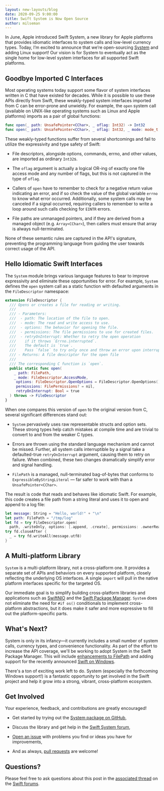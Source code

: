 ```yaml
---
layout: new-layouts/blog
date: 2020-09-25 9:00:00
title: Swift System is Now Open Source
author: milseman
---
```


In June, Apple introduced Swift System, a new library for Apple platforms that provides idiomatic interfaces to system calls and low-level currency types. Today, I’m excited to announce that we’re open-sourcing [System](https://github.com/apple/swift-system) and adding Linux support! Our vision is for System to eventually act as the single home for low-level system interfaces for all supported Swift platforms.

## Goodbye Imported C Interfaces

Most operating systems today support some flavor of system interfaces written in C that have existed for decades. While it is possible to use these APIs directly from Swift, these weakly-typed system interfaces imported from C can be error-prone and unwieldy. For example, the `open` system call (available on UNIX-like operating systems such as Linux and Apple platforms) imports as a pair of global functions:

~~~swift
func open(_ path: UnsafePointer<CChar>, _ oflag: Int32) -> Int32
func open(_ path: UnsafePointer<CChar>, _ oflag: Int32, _ mode: mode_t) -> Int32
~~~

These weakly-typed functions suffer from several shortcomings and fail to utilize the expressivity and type safety of Swift:

* File descriptors, alongside options, commands, errno, and other values, are imported as ordinary `Int32`s.

* The `oflag` argument is actually a logical OR-ing of exactly one file access mode and any number of flags, but this is not captured in the type of `oflag`.

* Callers of `open` have to remember to check for a negative return value indicating an error, and if so check the value of the global variable `errno` to know what error occurred. Additionally, some system calls may be canceled if a signal occurred, requiring callers to remember to write a loop around such calls checking for `EINTR` errors.

* File paths are unmanaged pointers, and if they are derived from a managed object (e.g. `Array<CChar>`), then callers must ensure that array is always null-terminated.

None of these semantic rules are captured in the API's signature, preventing the programming language from guiding the user towards correct usage of the API.

## Hello Idiomatic Swift Interfaces

The `System` module brings various language features to bear to improve expressivity and eliminate these opportunities for error.  For example, `System` defines the `open` system call as a static function with defaulted arguments in the `FileDescriptor` namespace:

~~~swift
extension FileDescriptor {
  /// Opens or creates a file for reading or writing.
  ///
  /// - Parameters:
  ///  - path: The location of the file to open.
  ///  - mode: The read and write access to use.
  ///  - options: The behavior for opening the file.
  ///  - permissions: The file permissions to use for created files.
  ///  - retryOnInterrupt: Whether to retry the open operation
  ///    if it throws `Errno.interrupted`.
  ///    The default is `true`.
  ///    Pass `false` to try only once and throw an error upon interruption.
  /// - Returns: A file descriptor for the open file
  ///
  /// The corresponding C function is `open`.
  public static func open(
    _ path: FilePath,
    _ mode: FileDescriptor.AccessMode,
     options: FileDescriptor.OpenOptions = FileDescriptor.OpenOptions(),
     permissions: FilePermissions? = nil,
     retryOnInterrupt: Bool = true
  ) throws -> FileDescriptor
}
~~~

When one compares this version of `open` to the original version from C, several significant differences stand out:

* `System` pervasively uses raw representable structs and option sets.  These strong types help catch mistakes at compile time and are trivial to convert to and from the weaker C types.

* Errors are thrown using the standard language mechanism and cannot be missed.  Further, all system calls interruptible by a signal take a defaulted-true `retryOnInterrupt` argument, causing them to retry on failure.  When combined, these two changes dramatically simplify error and signal handling.

* `FilePath` is a managed, null-terminated bag-of-bytes that conforms to `ExpressibleByStringLiteral` — far safer to work with than a `UnsafePointer<CChar>`.

The result is code that reads and behaves like idiomatic Swift. For example, this code creates a file path from a string literal and uses it to open and append to a log file:

~~~swift
let message: String = "Hello, world!" + "\n"
let path: FilePath = "/tmp/log"
let fd = try FileDescriptor.open(
  path, .writeOnly, options: [.append, .create], permissions: .ownerReadWrite)
try fd.closeAfter {
  _ = try fd.writeAll(message.utf8)
}
~~~

## A Multi-platform Library

`System` is a multi-platform library, not a cross-platform one. It provides a separate set of APIs and behaviors on every supported platform, closely reflecting the underlying OS interfaces. A single `import` will pull in the native platform interfaces specific for the targeted OS.

Our immediate goal is to simplify building cross-platform libraries and applications such as [SwiftNIO](https://github.com/apple/swift-nio) and the [Swift Package Manager](https://github.com/swiftlang/swift-package-manager). `System` does not eliminate the need for `#if os()` conditionals to implement cross-platform abstractions, but it does make it safer and more expressive to fill out the platform-specific parts.

## What's Next?

System is only in its infancy—it currently includes a small number of system calls, currency types, and convenience functionality. As part of the effort to increase the API coverage, we'll be working to adopt System in the Swift Package Manager. This will include [enhancements to FilePath](https://github.com/apple/swift-system/pull/2) and adding support for the recently announced [Swift on Windows](/blog/swift-on-windows/).

There's a ton of exciting work left to do. System (especially the forthcoming Windows support!) is a fantastic opportunity to get involved in the Swift project and help it grow into a strong, vibrant, cross-platform ecosystem.

## Get Involved

Your experience, feedback, and contributions are greatly encouraged!

* Get started by trying out the [System package on GitHub](https://github.com/apple/swift-system),

* Discuss the library and get help in the [Swift System forum](https://forums.swift.org/c/related-projects/system),

* [Open an issue](https://github.com/apple/swift-system/issues) with problems you find or ideas you have for improvements,

* And as always, [pull requests](https://github.com/apple/swift-system/pulls) are welcome!

## Questions?

Please feel free to ask questions about this post in the [associated thread](https://forums.swift.org/t/swift-system-is-now-open-source) on the [Swift forums](https://forums.swift.org/).
